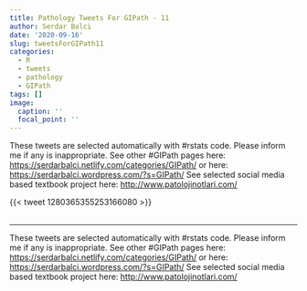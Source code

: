 ```yaml
---
title: Pathology Tweets For GIPath - 11
author: Serdar Balci
date: '2020-09-16'
slug: tweetsForGIPath11
categories:
  - R
  - tweets
  - pathology
  - GIPath
tags: []
image:
  caption: ''
  focal_point: ''
---
```



These tweets are selected automatically with #rstats code. Please inform me if any is inappropriate.
See other #GIPath pages here: https://serdarbalci.netlify.com/categories/GIPath/  or here: https://serdarbalci.wordpress.com/?s=GIPath/ 
See selected social media based textbook project here: http://www.patolojinotlari.com/

{{< tweet 1280365355253166080 >}}
<br>
<br>
<hr>


These tweets are selected automatically with #rstats code. Please inform me if any is inappropriate.
See other #GIPath pages here: https://serdarbalci.netlify.com/categories/GIPath/  or here: https://serdarbalci.wordpress.com/?s=GIPath/ 
See selected social media based textbook project here: http://www.patolojinotlari.com/
